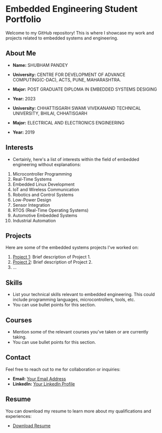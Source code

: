 # Embedded Engineering Student Portfolio

Welcome to my GitHub repository! This is where I showcase my work and projects related to embedded systems and engineering.

## About Me

- **Name:** SHUBHAM PANDEY
- **University:** CENTRE FOR DEVELOPMENT OF ADVANCE COMPUTING(C-DAC), ACTS, PUNE, MAHARASHTRA.
- **Major:** POST GRADUATE DIPLOMA IN EMBEDDED SYSTEMS DESIGING 
- **Year:** 2023

- **University:** CHHATTISGARH SWAMI VIVEKANAND TECHNICAL UNIVERSITY, BHILAI, CHHATISGARH
- **Major:** ELECTRICAL AND ELECTRONICS ENGINEERING 
- **Year:** 2019

## Interests

- Certainly, here's a list of interests within the field of embedded engineering without explanations:

1. Microcontroller Programming
2. Real-Time Systems
3. Embedded Linux Development
4. IoT and Wireless Communication
5. Robotics and Control Systems
6. Low-Power Design
7. Sensor Integration
8. RTOS (Real-Time Operating Systems)
9. Automotive Embedded Systems
10. Industrial Automation

## Projects

Here are some of the embedded systems projects I've worked on:

1. [Project 1](link-to-project-1): Brief description of Project 1.
2. [Project 2](link-to-project-2): Brief description of Project 2.
3. ...

## Skills

- List your technical skills relevant to embedded engineering. This could include programming languages, microcontrollers, tools, etc.
- You can use bullet points for this section.

## Courses

- Mention some of the relevant courses you've taken or are currently taking.
- You can use bullet points for this section.

## Contact

Feel free to reach out to me for collaboration or inquiries:

- **Email:** [Your Email Address](mailto:youremail@example.com)
- **LinkedIn:** [Your LinkedIn Profile](https://www.linkedin.com/in/yourprofile)

## Resume

You can download my resume to learn more about my qualifications and experiences:

- [Download Resume](link-to-your-resume-pdf)

